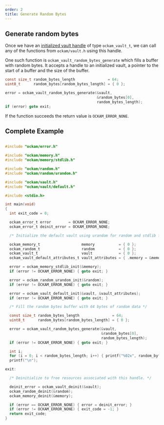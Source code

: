 ```yaml
---
order: 2
title: Generate Random Bytes
---
```


## Generate random bytes

Once we have an [initialized vault handle](../setup) of type `ockam_vault_t`, we can
call any of the functions from `ockam/vault.h` using this handle.

One such function is `ockam_vault_random_bytes_generate` which fills a buffer with
random bytes. It accepts a handle to an initialized vault, a pointer to the start of
a buffer and the size of the buffer.

```c
const size_t random_bytes_length               = 64;
uint8_t      random_bytes[random_bytes_length] = { 0 };

error = ockam_vault_random_bytes_generate(&vault,
                                          &random_bytes[0],
                                          random_bytes_length);
if (error) goto exit;
```

If the function succeeds the return value is `OCKAM_ERROR_NONE`.

## Complete Example

```c

#include "ockam/error.h"

#include "ockam/memory.h"
#include "ockam/memory/stdlib.h"

#include "ockam/random.h"
#include "ockam/random/urandom.h"

#include "ockam/vault.h"
#include "ockam/vault/default.h"

#include <stdio.h>

int main(void)
{
  int exit_code = 0;

  ockam_error_t error        = OCKAM_ERROR_NONE;
  ockam_error_t deinit_error = OCKAM_ERROR_NONE;

  /* Initialize the default vault using urandom for random and stdlib for memory */

  ockam_memory_t                   memory           = { 0 };
  ockam_random_t                   random           = { 0 };
  ockam_vault_t                    vault            = { 0 };
  ockam_vault_default_attributes_t vault_attributes = { .memory = &memory, .random = &random };

  error = ockam_memory_stdlib_init(&memory);
  if (error != OCKAM_ERROR_NONE) { goto exit; }

  error = ockam_random_urandom_init(&random);
  if (error != OCKAM_ERROR_NONE) { goto exit; }

  error = ockam_vault_default_init(&vault, &vault_attributes);
  if (error != OCKAM_ERROR_NONE) { goto exit; }

  /* Fill the random bytes buffer with 64 bytes of random data */

  const size_t random_bytes_length               = 64;
  uint8_t      random_bytes[random_bytes_length] = { 0 };

  error = ockam_vault_random_bytes_generate(&vault,
                                            &random_bytes[0],
                                            random_bytes_length);
  if (error != OCKAM_ERROR_NONE) { goto exit; }

  int i;
  for (i = 0; i < random_bytes_length; i++) { printf("%02x", random_bytes[i]); }
  printf("\n");

exit:

  /* Deinitialize to free resources associated with this handle. */

  deinit_error = ockam_vault_deinit(&vault);
  ockam_random_deinit(&random);
  ockam_memory_deinit(&memory);

  if (error == OCKAM_ERROR_NONE) { error = deinit_error; }
  if (error != OCKAM_ERROR_NONE) { exit_code = -1; }
  return exit_code;
}
```
